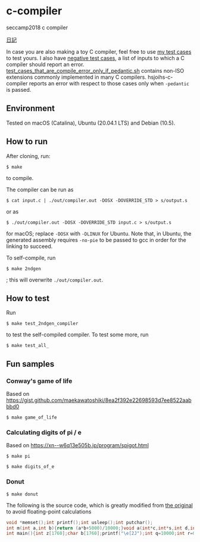 # c-compiler
seccamp2018 c compiler

[日記](https://github.com/hsjoihs/c-compiler/blob/master/misc/diary.md)

In case you are also making a toy C compiler, feel free to use [my test cases](./test_cases.sh) to test yours. I also have [negative test cases](./test_compile_error.sh), a list of inputs to which a C compiler should report an error. [test_cases_that_are_compile_error_only_if_pedantic.sh](./test_cases_that_are_compile_error_only_if_pedantic.sh) contains non-ISO extensions commonly implemented in many C compilers. hsjoihs-c-compiler reports an error with respect to those cases only when `-pedantic` is passed.

## Environment

Tested on macOS (Catalina), Ubuntu (20.04.1 LTS) and Debian (10.5).

## How to run

After cloning, run:

```
$ make
```

to compile.

The compiler can be run as 

```
$ cat input.c | ./out/compiler.out -DOSX -DOVERRIDE_STD > s/output.s
```

or as

```
$ ./out/compiler.out -DOSX -DOVERRIDE_STD input.c > s/output.s
```

for macOS; replace `-DOSX` with `-DLINUX` for Ubuntu. Note that, in Ubuntu, the generated assembly requires
`-no-pie` to be passed to gcc in order for the linking to succeed.


To self-compile, run 

```
$ make 2ndgen
```

; this will overwrite `./out/compiler.out`.

## How to test

Run

```
$ make test_2ndgen_compiler
```

to test the self-compiled compiler. To test some more, run 

```
$ make test_all_
```

## Fun samples

### Conway's game of life 

Based on https://gist.github.com/maekawatoshiki/8ea2f392e22698593d7ee8522aabbbd0

```
$ make game_of_life
```

### Calculating digits of pi / e 

Based on https://xn--w6q13e505b.jp/program/spigot.html
```
$ make pi
```

```
$ make digits_of_e
```

### Donut

```
$ make donut
```

The following is the source code, which is greatly modified from [the original](https://www.a1k0n.net/2011/07/20/donut-math.html) to avoid floating-point calculations

```c
void *memset();int printf();int usleep();int putchar();
int m(int a,int b){return (a*b+5000)/10000;}void a(int*c,int*s,int d,int t){int k=m(*c,d)-m(*s,t);int l=m(*s,d)+m(*c,t);*c=k;*s=l;}
int main(){int z[1760];char b[1760];printf("\e[2J");int q=10000;int r=0;int u=10000;int v=0;for(;;a(&q,&r,9992,400),a(&u,&v,9998,200),usleep(50000)){memset(b,32,1760);memset(z,0,1760*sizeof(int));int l=0;int p=10000;for(int i=0;i<88;i++,a(&p,&l,9974+i%2,714)){int w=0;int e=10000;for(int j=0;j<314;j++,a(&e,&w,9998,200)){int f=p+20000;int g=100000000/(m(m(w,f),r)+m(l,q)+50000);int t=m(m(w,q),f)-m(l,r);int x=40+30*m(g,m(m(e,u),f)-m(t,v))/10000;int y=12+15*m(g,m(m(e,v),f)+m(t,u))/10000;int o=x+80*y;int N=8*(m(m(l,r)-m(m(w,q),p),u)-m(m(w,r),p)-m(l,q)-m(m(e,v),p))/10000;if(22>y&&y>0&&x>0&&80>x&&g>z[o]){z[o]=g;b[o]=".,-~:;=!*#$@"[N>=1?N:0];}}}printf("\e[H");for(int k=0;k<1761;k++)putchar(k%80?b[k]:10);}return 0;}
```
